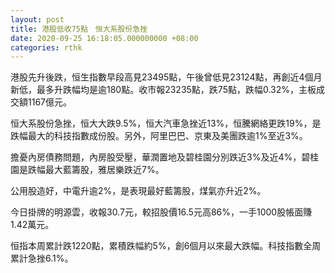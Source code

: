 ```yaml
---
layout: post
title: 港股低收75點　恒大系股份急挫
date: 2020-09-25 16:18:05.000000000 +08:00
categories: rthk
---
```


港股先升後跌，恒生指數早段高見23495點，午後曾低見23124點，再創近4個月新低，最多升跌幅均是逾180點。收市報23235點，跌75點，跌幅0.32%，主板成交額1167億元。

恒大系股份急挫，恒大大跌9.5%，恒大汽車急挫近13%，恒騰網絡更跌19%，是跌幅最大的科技指數成份股。另外，阿里巴巴、京東及美團跌逾1%至近3%。

擔憂內房債務問題，內房股受壓，華潤置地及碧桂園分別跌近3%及近4%，碧桂園是跌幅最大藍籌股，雅居樂跌近7%。

公用股造好，中電升逾2%，是表現最好藍籌股，煤氣亦升近2%。

今日掛牌的明源雲，收報30.7元，較招股價16.5元高86%，一手1000股帳面賺1.42萬元。

恒指本周累計跌1220點，累積跌幅約5%，創6個月以來最大跌幅。科技指數全周累計急挫6.1%。
